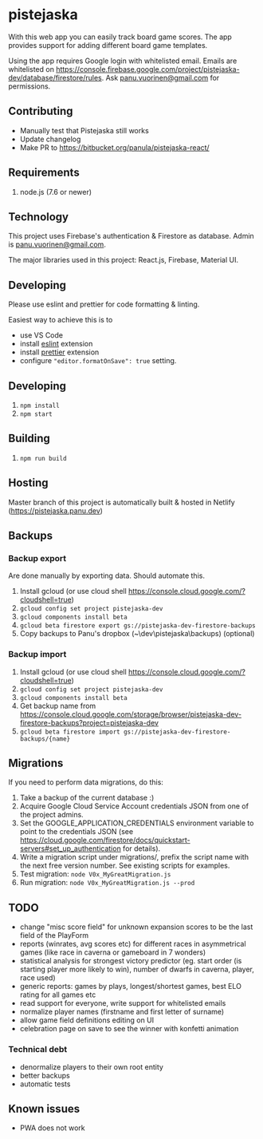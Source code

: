 # pistejaska

With this web app you can easily track board game scores. The app provides support for adding different board game templates.

Using the app requires Google login with whitelisted email. Emails are whitelisted on https://console.firebase.google.com/project/pistejaska-dev/database/firestore/rules. Ask panu.vuorinen@gmail.com for permissions.

## Contributing

- Manually test that Pistejaska still works
- Update changelog
- Make PR to https://bitbucket.org/panula/pistejaska-react/

## Requirements

1. node.js (7.6 or newer)

## Technology

This project uses Firebase's authentication & Firestore as database. Admin is panu.vuorinen@gmail.com.

The major libraries used in this project: React.js, Firebase, Material UI.

## Developing

Please use eslint and prettier for code formatting & linting.

Easiest way to achieve this is to

- use VS Code
- install [eslint](https://marketplace.visualstudio.com/items?itemName=dbaeumer.vscode-eslint) extension
- install [prettier](https://marketplace.visualstudio.com/items?itemName=esbenp.prettier-vscode) extension
- configure `"editor.formatOnSave": true` setting.

## Developing

1. `npm install`
1. `npm start`

## Building

1. `npm run build`

## Hosting

Master branch of this project is automatically built & hosted in Netlify (https://pistejaska.panu.dev)

## Backups

### Backup export

Are done manually by exporting data. Should automate this.

1. Install gcloud (or use cloud shell https://console.cloud.google.com/?cloudshell=true)
1. `gcloud config set project pistejaska-dev`
1. `gcloud components install beta`
1. `gcloud beta firestore export gs://pistejaska-dev-firestore-backups`
1. Copy backups to Panu's dropbox (~\dev\pistejaska\backups) (optional)

### Backup import

1. Install gcloud (or use cloud shell https://console.cloud.google.com/?cloudshell=true)
1. `gcloud config set project pistejaska-dev`
1. `gcloud components install beta`
1. Get backup name from https://console.cloud.google.com/storage/browser/pistejaska-dev-firestore-backups?project=pistejaska-dev
1. `gcloud beta firestore import gs://pistejaska-dev-firestore-backups/{name}`

## Migrations

If you need to perform data migrations, do this:

1. Take a backup of the current database :)
1. Acquire Google Cloud Service Account credentials JSON from one of the project admins.
1. Set the GOOGLE_APPLICATION_CREDENTIALS environment variable to point to the credentials JSON
   (see https://cloud.google.com/firestore/docs/quickstart-servers#set_up_authentication for details).
1. Write a migration script under migrations/, prefix the script name with the next free version number.
   See existing scripts for examples.
1. Test migration: `node V0x_MyGreatMigration.js`
1. Run migration: `node V0x_MyGreatMigration.js --prod`

## TODO

- change "misc score field" for unknown expansion scores to be the last field of the PlayForm
- reports (winrates, avg scores etc) for different races in asymmetrical games (like race in caverna or gameboard in 7 wonders)
- statistical analysis for strongest victory predictor (eg. start order (is starting player more likely to win), number of dwarfs in caverna, player, race used)
- generic reports: games by plays, longest/shortest games, best ELO rating for all games etc
- read support for everyone, write support for whitelisted emails
- normalize player names (firstname and first letter of surname)
- allow game field definitions editing on UI
- celebration page on save to see the winner with konfetti animation

### Technical debt

- denormalize players to their own root entity
- better backups
- automatic tests

## Known issues

- PWA does not work

